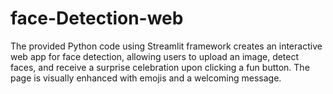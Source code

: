 # face-Detection-web
The provided Python code using Streamlit framework creates an interactive web app for face detection, allowing users to upload an image, detect faces, and receive a surprise celebration upon clicking a fun button. 
The page is visually enhanced with emojis and a welcoming message.
